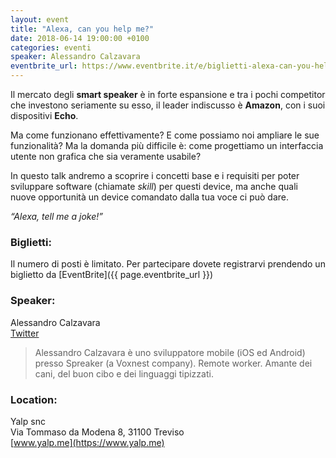```yaml
---
layout: event
title: "Alexa, can you help me?"
date: 2018-06-14 19:00:00 +0100
categories: eventi
speaker: Alessandro Calzavara
eventbrite_url: https://www.eventbrite.it/e/biglietti-alexa-can-you-help-me-46217334291
---
```

Il mercato degli **smart speaker** è in forte espansione e tra i pochi competitor che investono seriamente su esso, il leader indiscusso è **Amazon**, con i suoi dispositivi **Echo**.

Ma come funzionano effettivamente? E come possiamo noi ampliare le sue funzionalità? Ma la domanda più difficile è: come progettiamo un interfaccia utente non grafica che sia veramente usabile?

In questo talk andremo a scoprire i concetti base e i requisiti per poter sviluppare software (chiamate *skill*) per questi device, ma anche quali nuove opportunità un device comandato dalla tua voce ci può dare.

*“Alexa, tell me a joke!”*

<h3>Biglietti:</h3>
Il numero di posti è limitato. Per partecipare dovete registrarvi prendendo un biglietto da [EventBrite]({{ page.eventbrite_url }})

<a id="speaker"></a>
<h3>Speaker:</h3>

Alessandro Calzavara<br/>
[Twitter](https://twitter.com/dral3x)

> Alessandro Calzavara è uno sviluppatore mobile (iOS ed Android) presso Spreaker (a Voxnest company).
> Remote worker.
> Amante dei cani, del buon cibo e dei linguaggi tipizzati.

<a id="location"></a>
<h3>Location:</h3>

Yalp snc<br/>
Via Tommaso da Modena 8, 31100 Treviso<br/>
[www.yalp.me](https://www.yalp.me)
